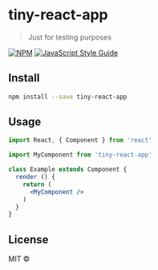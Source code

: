 # tiny-react-app

> Just for testing purposes

[![NPM](https://img.shields.io/npm/v/tiny-react-app.svg)](https://www.npmjs.com/package/tiny-react-app) [![JavaScript Style Guide](https://img.shields.io/badge/code_style-standard-brightgreen.svg)](https://standardjs.com)

## Install

```bash
npm install --save tiny-react-app
```

## Usage

```jsx
import React, { Component } from 'react'

import MyComponent from 'tiny-react-app'

class Example extends Component {
  render () {
    return (
      <MyComponent />
    )
  }
}
```

## License

MIT © [](https://github.com/)
